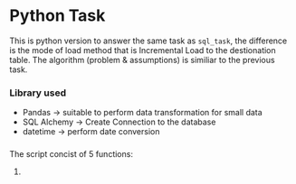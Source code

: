 # Python Task

This is python version to answer the same task as `sql_task`, the difference is the mode of load method that is Incremental Load to the destionation table.
The algorithm (problem & assumptions) is similiar to the previous task.

### Library used
- Pandas -> suitable to perform data transformation for small data
- SQL Alchemy -> Create Connection to the database
- datetime -> perform date conversion

###
The script concist of 5 functions:

1. 
